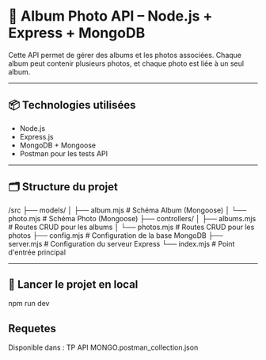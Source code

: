 # 📸 Album Photo API – Node.js + Express + MongoDB

Cette API permet de gérer des albums et les photos associées. Chaque album peut contenir plusieurs photos, et chaque photo est liée à un seul album.

---

## 📦 Technologies utilisées

- Node.js
- Express.js
- MongoDB + Mongoose
- Postman pour les tests API

---

## 🗂️ Structure du projet

/src
├── models/
│ ├── album.mjs # Schéma Album (Mongoose)
│ └── photo.mjs # Schéma Photo (Mongoose)
├── controllers/
│ ├── albums.mjs # Routes CRUD pour les albums
│ └── photos.mjs # Routes CRUD pour les photos
├── config.mjs # Configuration de la base MongoDB
├── server.mjs # Configuration du serveur Express
└── index.mjs # Point d'entrée principal

---

## 🚀 Lancer le projet en local

npm run dev

## Requetes

Disponible dans : TP API MONGO.postman_collection.json
